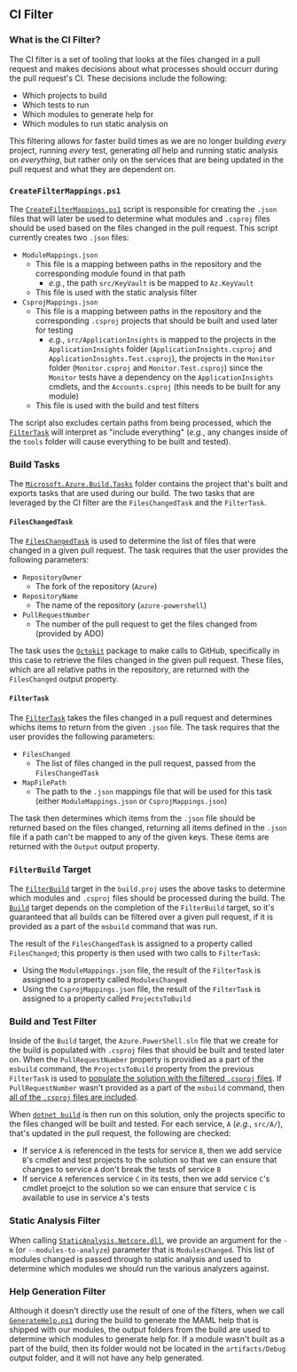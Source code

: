 ## CI Filter

### What is the CI Filter?

The CI filter is a set of tooling that looks at the files changed in a pull request and makes decisions about what processes should occurr during the pull request's CI. These decisions include the following:

- Which projects to build
- Which tests to run
- Which modules to generate help for
- Which modules to run static analysis on

This filtering allows for faster build times as we are no longer building _every_ project, running _every_ test, generating _all_ help and running static analysis on _everything_, but rather only on the services that are being updated in the pull request and what they are dependent on.

### `CreateFilterMappings.ps1`

The [`CreateFilterMappings.ps1`](https://github.com/Azure/azure-powershell/blob/2d66db5b781f6b1bffe5ff6ff6825c69c8af5848/tools/CreateFilterMappings.ps1) script is responsible for creating the `.json` files that will later be used to determine what modules and `.csproj` files should be used based on the files changed in the pull request. This script currently creates two `.json` files:

- `ModuleMappings.json`
    - This file is a mapping between paths in the repository and the corresponding module found in that path
        - _e.g._, the path `src/KeyVault` is be mapped to `Az.KeyVault`
    - This file is used with the static analysis filter
- `CsprojMappings.json`
    - This file is a mapping between paths in the repository and the corresponding `.csproj` projects that should be built and used later for testing
        - _e.g._, `src/ApplicationInsights` is mapped to the projects in the `ApplicationInsights` folder (`ApplicationInsights.csproj` and `ApplicationInsights.Test.csproj`), the projects in the `Monitor` folder (`Monitor.csproj` and `Monitor.Test.csproj`) since the `Monitor` tests have a dependency on the `ApplicationInsights` cmdlets, and the `Accounts.csproj` (this needs to be built for any module)
    - This file is used with the build and test filters

The script also excludes certain paths from being processed, which the [`FilterTask`](#filtertask) will interpret as "include everything" (_e.g._, any changes inside of the `tools` folder will cause everything to be built and tested).

### Build Tasks

The [`Microsoft.Azure.Build.Tasks`](https://github.com/Azure/azure-powershell/tree/2d66db5b781f6b1bffe5ff6ff6825c69c8af5848/tools/BuildPackagesTask/Microsoft.Azure.Build.Tasks) folder contains the project that's built and exports tasks that are used during our build. The two tasks that are leveraged by the CI filter are the `FilesChangedTask` and the `FilterTask`.

#### `FilesChangedTask`

The [`FilesChangedTask`](https://github.com/Azure/azure-powershell/blob/2d66db5b781f6b1bffe5ff6ff6825c69c8af5848/tools/BuildPackagesTask/Microsoft.Azure.Build.Tasks/FilesChangedTask.cs) is used to determine the list of files that were changed in a given pull request. The task requires that the user provides the following parameters:

- `RepositoryOwner`
    - The fork of the repository (`Azure`)
- `RepositoryName`
    - The name of the repository (`azure-powershell`)
- `PullRequestNumber`
    - The number of the pull request to get the files changed from (provided by ADO)

The task uses the [`Octokit`](https://www.nuget.org/packages/Octokit/) package to make calls to GitHub, specifically in this case to retrieve the files changed in the given pull request. These files, which are all relative paths in the repository, are returned with the `FilesChanged` output property.

#### `FilterTask`

The [`FilterTask`](https://github.com/Azure/azure-powershell/blob/2d66db5b781f6b1bffe5ff6ff6825c69c8af5848/tools/BuildPackagesTask/Microsoft.Azure.Build.Tasks/FilterTask.cs) takes the files changed in a pull request and determines whichs items to return from the given `.json` file. The task requires that the user provides the following parameters:

- `FilesChanged`
    - The list of files changed in the pull request, passed from the `FilesChangedTask`
- `MapFilePath`
    - The path to the `.json` mappings file that will be used for this task (either `ModuleMappings.json` or `CsprojMappings.json`)

The task then determines which items from the `.json` file should be returned based on the files changed, returning all items defined in the `.json` file if a path can't be mapped to any of the given keys. These items are returned with the `Output` output property.

### `FilterBuild` Target

The [`FilterBuild`](https://github.com/Azure/azure-powershell/blob/2d66db5b781f6b1bffe5ff6ff6825c69c8af5848/build.proj#L98-L127) target in the `build.proj` uses the above tasks to determine which modules and `.csproj` files should be processed during the build. The [`Build`](https://github.com/Azure/azure-powershell/blob/2d66db5b781f6b1bffe5ff6ff6825c69c8af5848/build.proj#L130-L177) target depends on the completion of the `FilterBuild` target, so it's guaranteed that all builds can be filtered over a given pull request, if it is provided as a part of the `msbuild` command that was run.

The result of the `FilesChangedTask` is assigned to a property called `FilesChanged`; this property is then used with two calls to `FilterTask`:

- Using the `ModuleMappings.json` file, the result of the `FilterTask` is assigned to a property called `ModulesChanged`
- Using the `CsprojMappings.json` file, the result of the `FilterTask` is assigned to a property called `ProjectsToBuild`

### Build and Test Filter

Inside of the `Build` target, the `Azure.PowerShell.sln` file that we create for the build is populated with `.csproj` files that should be built and tested later on. When the `PullRequestNumber` property is providied as a part of the `msbuild` command, the `ProjectsToBuild` property from the previous `FilterTask` is used to [populate the solution with the filtered `.csproj` files](https://github.com/Azure/azure-powershell/blob/2d66db5b781f6b1bffe5ff6ff6825c69c8af5848/build.proj#L151). If `PullRequestNumber` wasn't provided as a part of the `msbuild` command, then [all of the `.csproj` files are included](https://github.com/Azure/azure-powershell/blob/2d66db5b781f6b1bffe5ff6ff6825c69c8af5848/build.proj#L141-L147).

When [`dotnet build`](https://github.com/Azure/azure-powershell/blob/2d66db5b781f6b1bffe5ff6ff6825c69c8af5848/build.proj#L160) is then run on this solution, only the projects specific to the files changed will be built and tested. For each service, `A` (_e.g._, `src/A/`), that's updated in the pull request, the following are checked:

- If service `A` is referenced in the tests for service `B`, then we add service `B`'s cmdlet and test projects to the solution so that we can ensure that changes to service `A` don't break the tests of service `B`
- If service `A` references service `C` in its tests, then we add service `C`'s cmdlet proejct to the solution so we can ensure that service `C` is available to use in service `A`'s tests

### Static Analysis Filter

When calling [`StaticAnalysis.Netcore.dll`](https://github.com/Azure/azure-powershell/blob/2d66db5b781f6b1bffe5ff6ff6825c69c8af5848/build.proj#L205), we provide an argument for the `-m` (or `--modules-to-analyze`) parameter that is `ModulesChanged`. This list of modules changed is passed through to static analysis and used to determine which modules we should run the various analyzers against.

### Help Generation Filter

Although it doesn't directly use the result of one of the filters, when we call [`GenerateHelp.ps1`](https://github.com/Azure/azure-powershell/blob/2d66db5b781f6b1bffe5ff6ff6825c69c8af5848/build.proj#L194) during the build to generate the MAML help that is shipped with our modules, the output folders from the build are used to determine which modules to generate help for. If a module wasn't built as a part of the build, then its folder would not be located in the `artifacts/Debug` output folder, and it will not have any help generated.